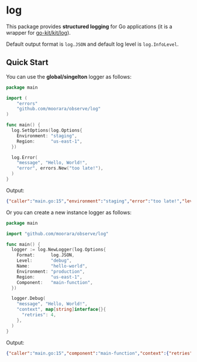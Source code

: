 # log

This package provides **structured logging** for Go applications
(it is a wrapper for [go-kit/kit/log](https://github.com/go-kit/kit/tree/master/log)).

Default output format is `log.JSON` and default log level is `log.InfoLevel`.

## Quick Start

You can use the **global/singelton** logger as follows:

```go
package main

import (
	"errors"
	"github.com/moorara/observe/log"
)

func main() {
  log.SetOptions(log.Options{
    Environment: "staging",
    Region:      "us-east-1",
  })

  log.Error(
    "message", "Hello, World!",
    "error", errors.New("too late!"),
  )
}
```

Output:

```json
{"caller":"main.go:15","environment":"staging","error":"too late!","level":"error","message":"Hello, World!","region":"us-east-1","timestamp":"2019-07-31T05:11:42.19237Z"}
```

Or you can create a new instance logger as follows:

```go
package main

import "github.com/moorara/observe/log"

func main() {
  logger := log.NewLogger(log.Options{
    Format:      log.JSON,
    Level:       "debug",
    Name:        "hello-world",
    Environment: "production",
    Region:      "us-east-1",
    Component:   "main-function",
  })

  logger.Debug(
    "message", "Hello, World!",
    "context", map[string]interface{}{
      "retries": 4,
    },
  )
}
```

Output:

```json
{"caller":"main.go:15","component":"main-function","context":{"retries":4},"environment":"production","level":"debug","logger":"hello-world","message":"Hello, World!","region":"us-east-1","timestamp":"2019-07-31T05:12:38.585191Z"}
```
